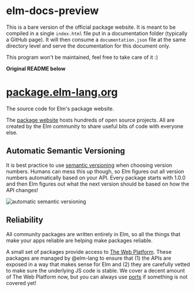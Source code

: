 # elm-docs-preview

This is a bare version of the official package website. It is meant to be compiled in a single `index.html` file put in a documentation folder (typically a GitHub page). It will then consume a `documentation.json` file at the same directory level and serve the documentation for this document only.

This program won't be maintained, feel free to take care of it :)


**Original README below**

# [package.elm-lang.org][pkg]

The source code for Elm's package website.

The [package website][pkg] hosts hundreds of open source projects. All are created by the Elm community to share useful bits of code with everyone else.

[pkg]: http://package.elm-lang.org/

## Automatic Semantic Versioning

It is best practice to use [semantic versioning](http://semver.org/) when choosing version numbers. Humans can mess this up though, so Elm figures out all version numbers automatically based on your API. Every package starts with 1.0.0 and then Elm figures out what the next version should be based on how the API changes!

![automatic semantic versioning](https://github.com/elm-lang/elm-lang.org/blob/master/assets/home/semver.png?raw=true)


## Reliability

All community packages are written entirely in Elm, so all the things that make your apps reliable are helping make packages reliable.

A small set of packages provide access to [The Web Platform](https://platform.html5.org/). These packages are managed by @elm-lang to ensure that (1) the APIs are exposed in a way that makes sense for Elm and (2) they are carefully vetted to make sure the underlying JS code is stable. We cover a decent amount of The Web Platform now, but you can always use [ports][] if something is not covered yet!

[ports]: https://guide.elm-lang.org/interop/javascript.html#ports

